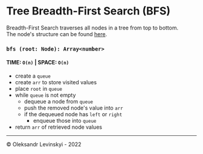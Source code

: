 # Tree Breadth-First Search (BFS)
Breadth-First Search traverses all nodes in a tree from top to bottom.\
The node's structure can be found [here](binary-search-tree/Node.js).

### `bfs (root: Node): Array<number>`
#### TIME: `O(n)` | SPACE: `O(n)`
* create a `queue`
* create `arr` to store visited values
* place `root` in `queue`
* while `queue` is not empty
    * dequeue a node from `queue`
    * push the removed node's value into `arr`
    * if the dequeued node has `left` or `right`
        * enqueue those into `queue`
* return `arr` of retrieved node values

---

&copy; Oleksandr Levinskyi - 2022
